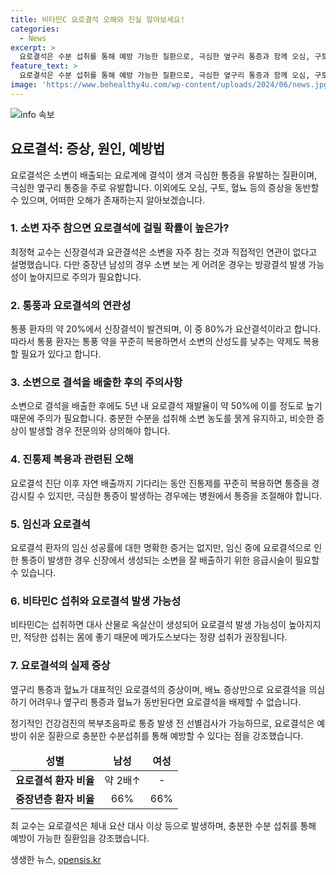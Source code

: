 ```yaml
---
title: 비타민C 요로결석 오해와 진실 알아보세요!
categories:
  - News
excerpt: >
  요로결석은 수분 섭취를 통해 예방 가능한 질환으로, 극심한 옆구리 통증과 함께 오심, 구토, 혈뇨 등의 증상을 보일 수 있다. 남성 환자가 여성 환자보다 2배 많으며, 중장년층이 주로 걸린다. 가장 흔한 오해는 소변을 자주 차면 더 잘 걸린다는 것이지만, 이는 결석 종류에 따라 달라진다. 요로결석은 충분한 수분섭취로 예방 가능하며, 소변 농도를 높이지 않도록 주의해야 한다. 또한, 진통제 복용으로 통증을 완화할 수 있지만, 재발 가능성이 있으므로 주의가 필요하다. 또한, 요로결석은 임신에 영향을 미치지 않지만, 비타민C를 과다 섭취하면 발생 가능성이 높아진다. 따라서, 정기적인 건강검진으로 가능한 예방이 필요하다.
feature_text: >
  요로결석은 수분 섭취를 통해 예방 가능한 질환으로, 극심한 옆구리 통증과 함께 오심, 구토, 혈뇨 등의 증상을 보일 수 있다. 남성 환자가 여성 환자보다 2배 많으며, 중장년층이 주로 걸린다. 가장 흔한 오해는 소변을 자주 차면 더 잘 걸린다는 것이지만, 이는 결석 종류에 따라 달라진다. 요로결석은 충분한 수분섭취로 예방 가능하며, 소변 농도를 높이지 않도록 주의해야 한다. 또한, 진통제 복용으로 통증을 완화할 수 있지만, 재발 가능성이 있으므로 주의가 필요하다. 또한, 요로결석은 임신에 영향을 미치지 않지만, 비타민C를 과다 섭취하면 발생 가능성이 높아진다. 따라서, 정기적인 건강검진으로 가능한 예방이 필요하다.
image: 'https://www.behealthy4u.com/wp-content/uploads/2024/06/news.jpg'
---
```


<p><img src="https://www.behealthy4u.com/wp-content/uploads/2024/06/news.jpg" alt="info 속보" /></p>

<h2 data-ke-size="size26">요로결석: 증상, 원인, 예방법</h2>

<p data-ke-size="size16">요로결석은 소변이 배출되는 요로계에 결석이 생겨 극심한 통증을 유발하는 질환이며, 극심한 옆구리 통증을 주로 유발합니다. 이외에도 오심, 구토, 혈뇨 등의 증상을 동반할 수 있으며, 어떠한 오해가 존재하는지 알아보겠습니다.</p>

<h3 data-ke-size="size24">1. 소변 자주 참으면 요로결석에 걸릴 확률이 높은가?</h3>

<p data-ke-size="size16">최정혁 교수는 신장결석과 요관결석은 소변을 자주 참는 것과 직접적인 연관이 없다고 설명했습니다. 다만 중장년 남성의 경우 소변 보는 게 어려운 경우는 방광결석 발생 가능성이 높아지므로 주의가 필요합니다.</p>

<h3 data-ke-size="size24">2. 통풍과 요로결석의 연관성</h3>

<p data-ke-size="size16">통풍 환자의 약 20%에서 신장결석이 발견되며, 이 중 80%가 요산결석이라고 합니다. 따라서 통풍 환자는 통풍 약을 꾸준히 복용하면서 소변의 산성도를 낮추는 약제도 복용할 필요가 있다고 합니다.</p>

<h3 data-ke-size="size24">3. 소변으로 결석을 배출한 후의 주의사항</h3>

<p data-ke-size="size16">소변으로 결석을 배출한 후에도 5년 내 요로결석 재발율이 약 50%에 이를 정도로 높기 때문에 주의가 필요합니다. 충분한 수분을 섭취해 소변 농도를 묽게 유지하고, 비슷한 증상이 발생할 경우 전문의와 상의해야 합니다.</p>

<h3 data-ke-size="size24">4. 진통제 복용과 관련된 오해</h3>

<p data-ke-size="size16">요로결석 진단 이후 자연 배출까지 기다리는 동안 진통제를 꾸준히 복용하면 통증을 경감시킬 수 있지만, 극심한 통증이 발생하는 경우에는 병원에서 통증을 조절해야 합니다.</p>

<h3 data-ke-size="size24">5. 임신과 요로결석</h3>

<p data-ke-size="size16">요로결석 환자의 임신 성공률에 대한 명확한 증거는 없지만, 임신 중에 요로결석으로 인한 통증이 발생한 경우 신장에서 생성되는 소변을 잘 배출하기 위한 응급시술이 필요할 수 있습니다.</p>

<h3 data-ke-size="size24">6. 비타민C 섭취와 요로결석 발생 가능성</h3>

<p data-ke-size="size16">비타민C는 섭취하면 대사 산물로 옥살산이 생성되어 요로결석 발생 가능성이 높아지지만, 적당한 섭취는 몸에 좋기 때문에 메가도스보다는 정량 섭취가 권장됩니다.</p>

<h3 data-ke-size="size24">7. 요로결석의 실제 증상</h3>

<p data-ke-size="size16">옆구리 통증과 혈뇨가 대표적인 요로결석의 증상이며, 배뇨 증상만으로 요로결석을 의심하기 어려우나 옆구리 통증과 혈뇨가 동반된다면 요로결석을 배제할 수 없습니다.</p>

<p data-ke-size="size16">정기적인 건강검진의 복부초음파로 통증 발생 전 선별검사가 가능하므로, 요로결석은 예방이 쉬운 질환으로 충분한 수분섭취를 통해 예방할 수 있다는 점을 강조했습니다.</p>

<table>
<thead>
<tr>
<td style="text-align: center; height: 17px;"><b>성별</b></td>
<td style="text-align: center; height: 17px;"><b>남성</b></td>
<td style="text-align: center; height: 17px;"><b>여성</b></td>
</tr>
</thead>
<tbody>
<tr>
<td style="text-align: center; height: 17px;"><b>요로결석 환자 비율</b></td>
<td style="text-align: center; height: 17px;">약 2배↑</td>
<td style="text-align: center; height: 17px;">-</td>
</tr>
<tr>
<td style="text-align: center; height: 17px;"><b>중장년층 환자 비율</b></td>
<td style="text-align: center; height: 17px;">66%</td>
<td style="text-align: center; height: 17px;">66%</td>
</tr>
</tbody>
</table>

<p data-ke-size="size16">최 교수는 요로결석은 체내 요산 대사 이상 등으로 발생하며, 충분한 수분 섭취를 통해 예방이 가능한 질환임을 강조했습니다.</p>
생생한 뉴스, <a href="https://opensis.kr" rel="dofollow">opensis.kr</a>


